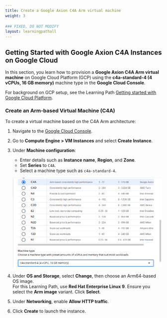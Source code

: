 ```yaml
---
title: Create a Google Axion C4A Arm virtual machine 
weight: 3

### FIXED, DO NOT MODIFY
layout: learningpathall
---
```


## Getting Started with Google Axion C4A Instances on Google Cloud

In this section, you learn how to provision a **Google Axion C4A Arm virtual machine** on Google Cloud Platform (GCP) using the **c4a-standard-4 (4 vCPUs, 16 GB memory)** machine type in the **Google Cloud Console**.  

For background on GCP setup, see the Learning Path [Getting started with Google Cloud Platform](https://learn.arm.com/learning-paths/servers-and-cloud-computing/csp/google/).

### Create an Arm-based Virtual Machine (C4A)

To create a virtual machine based on the C4A Arm architecture:
1. Navigate to the [Google Cloud Console](https://console.cloud.google.com/).
2. Go to **Compute Engine > VM Instances** and select **Create Instance**. 
3. Under **Machine configuration**:
   - Enter details such as **Instance name**, **Region**, and **Zone**.
   - Set **Series** to `C4A`.
   - Select a machine type such as `c4a-standard-4`.

   ![Instance Screenshot](./image1.png)

4. Under **OS and Storage**, select **Change**, then choose an Arm64-based OS image.  
   For this Learning Path, use **Red Hat Enterprise Linux 9**. Ensure you select the **Arm image** variant. Click **Select**.
5. Under **Networking**, enable **Allow HTTP traffic**.
6. Click **Create** to launch the instance.
